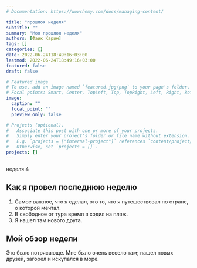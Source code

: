 ```yaml
---
# Documentation: https://wowchemy.com/docs/managing-content/

title: "прошлоя неделя"
subtitle: ""
summary: "Моя прошлоя неделя"
authors: [Фаик Карим]
tags: []
categories: []
date: 2022-06-24T18:49:16+03:00
lastmod: 2022-06-24T18:49:16+03:00
featured: false
draft: false

# Featured image
# To use, add an image named `featured.jpg/png` to your page's folder.
# Focal points: Smart, Center, TopLeft, Top, TopRight, Left, Right, BottomLeft, Bottom, BottomRight.
image:
  caption: ""
  focal_point: ""
  preview_only: false

# Projects (optional).
#   Associate this post with one or more of your projects.
#   Simply enter your project's folder or file name without extension.
#   E.g. `projects = ["internal-project"]` references `content/project/deep-learning/index.md`.
#   Otherwise, set `projects = []`.
projects: []
---
```

неделя 4
## Как я провел последнюю неделю

1. Самое важное, что я сделал, это то, что я путешествовал по стране, о которой мечтал.
2. В свободное от тура время я ходил на пляж.
3. Я нашел там нового друга.

## Мой обзор недели

Это было потрясающе. Мне было очень весело там; нашел новых друзей, загорел и искупался в море.